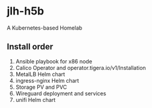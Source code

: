 # jlh-h5b
A Kubernetes-based Homelab

## Install order
1. Ansible playbook for x86 node
2. Calico Operator and operator.tigera.io/v1/Installation
3. MetalLB Helm chart
4. ingress-nginx Helm chart
5. Storage PV and PVC
6. Wireguard deployment and services
7. unifi Helm chart
